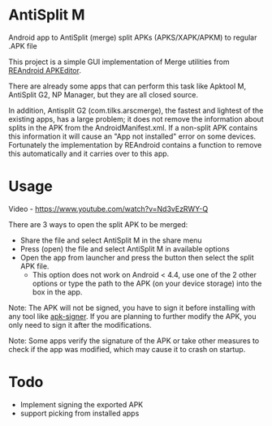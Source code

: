 # AntiSplit M
Android app to AntiSplit (merge) split APKs (APKS/XAPK/APKM) to regular .APK file

This project is a simple GUI implementation of Merge utilities from [REAndroid APKEditor](https://github.com/REAndroid/APKEditor).

There are already some apps that can perform this task like Apktool M, AntiSplit G2, NP Manager, but they are all closed source. 

In addition, Antisplit G2 (com.tilks.arscmerge), the fastest and lightest of the existing apps, has a large problem; it does not remove the information about splits in the APK from the AndroidManifest.xml. If a non-split APK contains this information it will cause an "App not installed" error on some devices. Fortunately the implementation by REAndroid contains a function to remove this automatically and it carries over to this app.

# Usage
Video - https://www.youtube.com/watch?v=Nd3vEzRWY-Q

There are 3 ways to open the split APK to be merged:
* Share the file and select AntiSplit M in the share menu
* Press (open) the file and select AntiSplit M in available options
* Open the app from launcher and press the button then select the split APK file.
   * This option does not work on Android < 4.4, use one of the 2 other options or type the path to the APK (on your device storage) into the box in the app.

Note: The APK will not be signed, you have to sign it before installing with any tool like [apk-signer](https://play.google.com/store/apps/details?id=com.haibison.apksigner). If you are planning to further modify the APK, you only need to sign it after the modifications.

Note: Some apps verify the signature of the APK or take other measures to check if the app was modified, which may cause it to crash on startup.

# Todo
* Implement signing the exported APK
* support picking from installed apps
